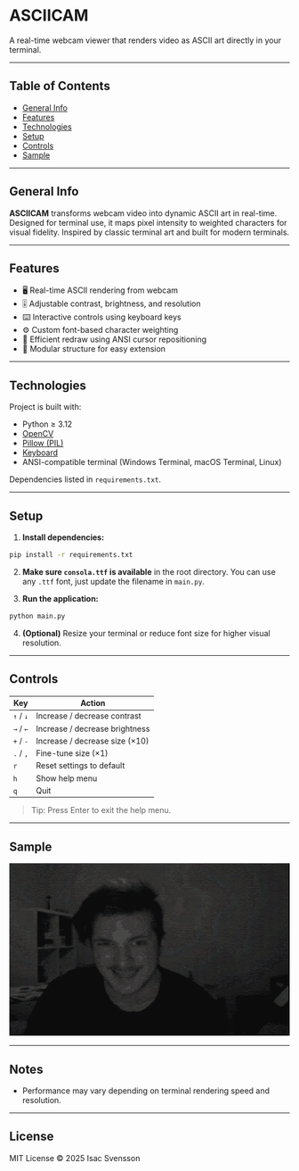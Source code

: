# ASCIICAM

A real-time webcam viewer that renders video as ASCII art directly in your terminal.

---

## Table of Contents
* [General Info](#general-info)
* [Features](#features)
* [Technologies](#technologies)
* [Setup](#setup)
* [Controls](#controls)
* [Sample](#sample)

---

## General Info

**ASCIICAM** transforms webcam video into dynamic ASCII art in real-time. Designed for terminal use, it maps pixel intensity to weighted characters for visual fidelity. Inspired by classic terminal art and built for modern terminals.

---

## Features

- 🖥️ Real-time ASCII rendering from webcam
- 🎚️ Adjustable contrast, brightness, and resolution
- ⌨️ Interactive controls using keyboard keys
- ⚙️ Custom font-based character weighting
- 📐 Efficient redraw using ANSI cursor repositioning
- 🧱 Modular structure for easy extension

---

## Technologies

Project is built with:

- Python ≥ 3.12
- [OpenCV](https://opencv.org/)
- [Pillow (PIL)](https://pillow.readthedocs.io/)
- [Keyboard](https://github.com/boppreh/keyboard)
- ANSI-compatible terminal (Windows Terminal, macOS Terminal, Linux)

Dependencies listed in `requirements.txt`.

---

## Setup

1. **Install dependencies:**

```bash
pip install -r requirements.txt
```

2. **Make sure `consola.ttf` is available** in the root directory. You can use any `.ttf` font, just update the filename in `main.py`.

3. **Run the application:**

```bash
python main.py
```

4. **(Optional)** Resize your terminal or reduce font size for higher visual resolution.

---

## Controls

| Key         | Action                        |
|-------------|-------------------------------|
| `↑` / `↓`    | Increase / decrease contrast   |
| `→` / `←`    | Increase / decrease brightness |
| `+` / `-`    | Increase / decrease size (×10) |
| `.` / `,`    | Fine-tune size (×1)           |
| `r`         | Reset settings to default     |
| `h`         | Show help menu                |
| `q`         | Quit                          |

> Tip: Press Enter to exit the help menu.

---

## Sample


![Sample Output](/img/sample.png?raw=true "Sample output from ASCIICAM")

---

## Notes

- Performance may vary depending on terminal rendering speed and resolution.

---

## License

MIT License © 2025 Isac Svensson
